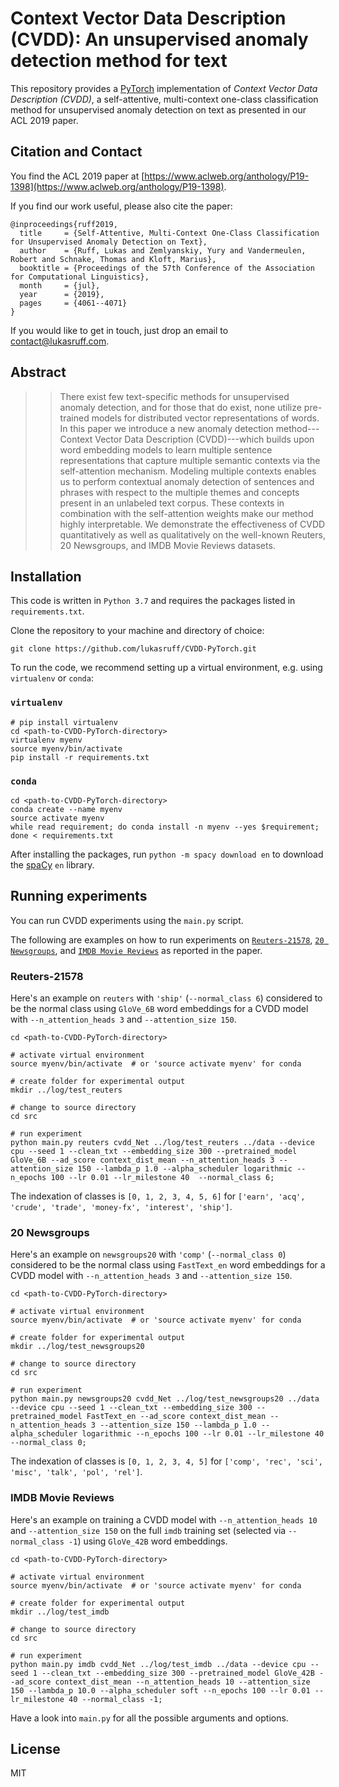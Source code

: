 # Context Vector Data Description (CVDD): An unsupervised anomaly detection method for text
This repository provides a [PyTorch](https://pytorch.org/) implementation of *Context Vector Data Description (CVDD)*, 
a self-attentive, multi-context one-class classification method for unsupervised anomaly detection on text as presented 
in our ACL 2019 paper.


## Citation and Contact
You find the ACL 2019 paper at [https://www.aclweb.org/anthology/P19-1398](https://www.aclweb.org/anthology/P19-1398).

If you find our work useful, please also cite the paper:
```
@inproceedings{ruff2019,
  title     = {Self-Attentive, Multi-Context One-Class Classification for Unsupervised Anomaly Detection on Text},
  author    = {Ruff, Lukas and Zemlyanskiy, Yury and Vandermeulen, Robert and Schnake, Thomas and Kloft, Marius},
  booktitle = {Proceedings of the 57th Conference of the Association for Computational Linguistics},
  month     = {jul},
  year      = {2019},
  pages     = {4061--4071}
}
```

If you would like to get in touch, just drop an email to [contact@lukasruff.com](mailto:contact@lukasruff.com).


## Abstract
> > There exist few text-specific methods for unsupervised anomaly detection, and for those that do exist, none utilize pre-trained models for distributed vector representations of words. In this paper we introduce a new anomaly detection method---Context Vector Data Description (CVDD)---which builds upon word embedding models to learn multiple sentence representations that capture multiple semantic contexts via the self-attention mechanism. Modeling multiple contexts enables us to perform contextual anomaly detection of sentences and phrases with respect to the multiple themes and concepts present in an unlabeled text corpus. These contexts in combination with the self-attention weights make our method highly interpretable. We demonstrate the effectiveness of CVDD quantitatively as well as qualitatively on the well-known Reuters, 20 Newsgroups, and IMDB Movie Reviews datasets.


## Installation
This code is written in `Python 3.7` and requires the packages listed in `requirements.txt`.

Clone the repository to your machine and directory of choice:
```
git clone https://github.com/lukasruff/CVDD-PyTorch.git
```

To run the code, we recommend setting up a virtual environment, e.g. using `virtualenv` or `conda`:

### `virtualenv`
```
# pip install virtualenv
cd <path-to-CVDD-PyTorch-directory>
virtualenv myenv
source myenv/bin/activate
pip install -r requirements.txt
```

### `conda`
```
cd <path-to-CVDD-PyTorch-directory>
conda create --name myenv
source activate myenv
while read requirement; do conda install -n myenv --yes $requirement; done < requirements.txt
```

After installing the packages, run `python -m spacy download en` to download the [spaCy](https://spacy.io/) `en` 
library.


## Running experiments
You can run CVDD experiments using the `main.py` script.

The following are examples on how to run experiments on 
[`Reuters-21578`](http://www.daviddlewis.com/resources/testcollections/reuters21578/), 
[`20 Newsgroups`](http://qwone.com/~jason/20Newsgroups/), and 
[`IMDB Movie Reviews`](http://ai.stanford.edu/~amaas/data/sentiment/) as reported in the paper.

### Reuters-21578
Here's an example on `reuters` with `'ship'` (`--normal_class 6`) considered to be the normal class using `GloVe_6B` word
embeddings for a CVDD model with `--n_attention_heads 3` and `--attention_size 150`.
```
cd <path-to-CVDD-PyTorch-directory>

# activate virtual environment
source myenv/bin/activate  # or 'source activate myenv' for conda

# create folder for experimental output
mkdir ../log/test_reuters

# change to source directory
cd src

# run experiment
python main.py reuters cvdd_Net ../log/test_reuters ../data --device cpu --seed 1 --clean_txt --embedding_size 300 --pretrained_model GloVe_6B --ad_score context_dist_mean --n_attention_heads 3 --attention_size 150 --lambda_p 1.0 --alpha_scheduler logarithmic --n_epochs 100 --lr 0.01 --lr_milestone 40  --normal_class 6;
```
The indexation of classes is `[0, 1, 2, 3, 4, 5, 6]` for 
`['earn', 'acq', 'crude', 'trade', 'money-fx', 'interest', 'ship']`.

### 20 Newsgroups
Here's an example on `newsgroups20` with `'comp'` (`--normal_class 0`) considered to be the normal class using 
`FastText_en` word embeddings for a CVDD model with `--n_attention_heads 3` and `--attention_size 150`.
```
cd <path-to-CVDD-PyTorch-directory>

# activate virtual environment
source myenv/bin/activate  # or 'source activate myenv' for conda

# create folder for experimental output
mkdir ../log/test_newsgroups20

# change to source directory
cd src

# run experiment
python main.py newsgroups20 cvdd_Net ../log/test_newsgroups20 ../data --device cpu --seed 1 --clean_txt --embedding_size 300 --pretrained_model FastText_en --ad_score context_dist_mean --n_attention_heads 3 --attention_size 150 --lambda_p 1.0 --alpha_scheduler logarithmic --n_epochs 100 --lr 0.01 --lr_milestone 40 --normal_class 0;
```
The indexation of classes is `[0, 1, 2, 3, 4, 5]` for `['comp', 'rec', 'sci', 'misc', 'talk', 'pol', 'rel']`.

### IMDB Movie Reviews
Here's an example on training a CVDD model with `--n_attention_heads 10` and `--attention_size 150` on the full `imdb`
training set (selected via `--normal_class -1`) using `GloVe_42B` word embeddings.
```
cd <path-to-CVDD-PyTorch-directory>

# activate virtual environment
source myenv/bin/activate  # or 'source activate myenv' for conda

# create folder for experimental output
mkdir ../log/test_imdb

# change to source directory
cd src

# run experiment
python main.py imdb cvdd_Net ../log/test_imdb ../data --device cpu --seed 1 --clean_txt --embedding_size 300 --pretrained_model GloVe_42B --ad_score context_dist_mean --n_attention_heads 10 --attention_size 150 --lambda_p 10.0 --alpha_scheduler soft --n_epochs 100 --lr 0.01 --lr_milestone 40 --normal_class -1;
```

Have a look into `main.py` for all the possible arguments and options.


## License
MIT
